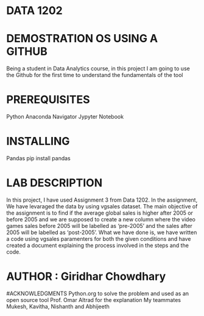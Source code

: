 # DATA 1202

# DEMOSTRATION OS USING A GITHUB
  Being a student in Data Analytics course, in this project I am going to use the Github for the first time to understand the fundamentals of the tool
  
# PREREQUISITES
  Python
  Anaconda Navigator
  Jypyter Notebook
 
# INSTALLING
  Pandas
  pip install pandas
  
 # LAB DESCRIPTION
   In this project, I have used Assignment 3 from Data 1202. In the assignment, We have levaraged the data by using vgsales dataset. The main objective of the assignment is to    find if the average global sales is higher after 2005 or before 2005 and we are supposed to create a new column where the video games sales before 2005 will be labelled as   ‘pre-2005’ and the sales after 2005 will be labelled as ‘post-2005’. What we have done is, we have written a code using vgsales paramenters for both the given conditions and   have created a document explaining the process involved in the steps and the code. 
  
 # AUTHOR : Giridhar Chowdhary
  
 #ACKNOWLEDGMENTS
  Python.org to solve the problem and used as an open source tool
  Prof. Omar Altrad for the explanation
  My teammates Mukesh, Kavitha, Nishanth and Abhijeeth
